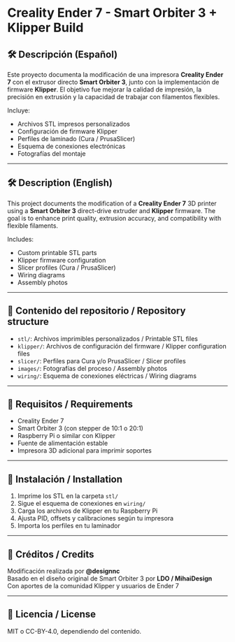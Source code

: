 # Creality Ender 7 - Smart Orbiter 3 + Klipper Build

## 🛠️ Descripción (Español)

Este proyecto documenta la modificación de una impresora **Creality Ender 7** con el extrusor directo **Smart Orbiter 3**, junto con la implementación de firmware **Klipper**. El objetivo fue mejorar la calidad de impresión, la precisión en extrusión y la capacidad de trabajar con filamentos flexibles.

Incluye:
- Archivos STL impresos personalizados
- Configuración de firmware Klipper
- Perfiles de laminado (Cura / PrusaSlicer)
- Esquema de conexiones electrónicas
- Fotografías del montaje

---

## 🛠️ Description (English)

This project documents the modification of a **Creality Ender 7** 3D printer using a **Smart Orbiter 3** direct-drive extruder and **Klipper** firmware. The goal is to enhance print quality, extrusion accuracy, and compatibility with flexible filaments.

Includes:
- Custom printable STL parts
- Klipper firmware configuration
- Slicer profiles (Cura / PrusaSlicer)
- Wiring diagrams
- Assembly photos

---

## 📂 Contenido del repositorio / Repository structure

- `stl/`: Archivos imprimibles personalizados / Printable STL files
- `klipper/`: Archivos de configuración del firmware / Klipper configuration files
- `slicer/`: Perfiles para Cura y/o PrusaSlicer / Slicer profiles
- `images/`: Fotografías del proceso / Assembly photos
- `wiring/`: Esquema de conexiones eléctricas / Wiring diagrams

---

## 🧰 Requisitos / Requirements

- Creality Ender 7
- Smart Orbiter 3 (con stepper de 10:1 o 20:1)
- Raspberry Pi o similar con Klipper
- Fuente de alimentación estable
- Impresora 3D adicional para imprimir soportes

---

## 🔧 Instalación / Installation

1. Imprime los STL en la carpeta `stl/`
2. Sigue el esquema de conexiones en `wiring/`
3. Carga los archivos de Klipper en tu Raspberry Pi
4. Ajusta PID, offsets y calibraciones según tu impresora
5. Importa los perfiles en tu laminador

---

## 📸 Créditos / Credits

Modificación realizada por **@designnc**  
Basado en el diseño original de Smart Orbiter 3 por **LDO / MihaiDesign**  
Con aportes de la comunidad Klipper y usuarios de Ender 7

---

## 📜 Licencia / License

MIT o CC-BY-4.0, dependiendo del contenido.
